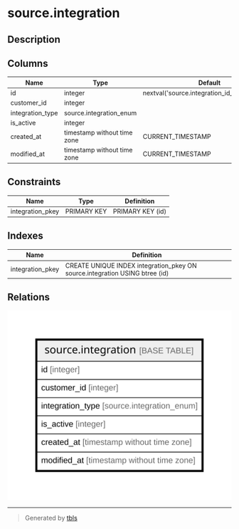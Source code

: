 # source.integration

## Description

## Columns

| Name | Type | Default | Nullable | Children | Parents | Comment |
| ---- | ---- | ------- | -------- | -------- | ------- | ------- |
| id | integer | nextval('source.integration_id_seq'::regclass) | false |  |  |  |
| customer_id | integer |  | true |  |  |  |
| integration_type | source.integration_enum |  | true |  |  |  |
| is_active | integer |  | true |  |  |  |
| created_at | timestamp without time zone | CURRENT_TIMESTAMP | true |  |  |  |
| modified_at | timestamp without time zone | CURRENT_TIMESTAMP | true |  |  |  |

## Constraints

| Name | Type | Definition |
| ---- | ---- | ---------- |
| integration_pkey | PRIMARY KEY | PRIMARY KEY (id) |

## Indexes

| Name | Definition |
| ---- | ---------- |
| integration_pkey | CREATE UNIQUE INDEX integration_pkey ON source.integration USING btree (id) |

## Relations

![er](source.integration.svg)

---

> Generated by [tbls](https://github.com/k1LoW/tbls)
